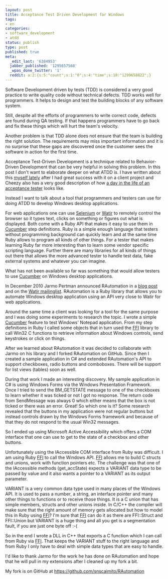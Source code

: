 ```yaml
---
layout: post
title: Acceptance Test Driven Development for Windows
tags:
- en
categories:
- software_development
- atdd
status: publish
type: post
published: true
meta:
  _edit_last: '6384953'
  jabber_published: '1295657568'
  _wpas_done_twitter: '1'
  reddit: a:2:{s:5:"count";s:1:"0";s:4:"time";s:10:"1299658822";}
---
```

Software Development driven by tests (TDD) is considered a very good practice to write quality code without technical defects. TDD works well for programmers. It helps to design and test the building blocks of any software system.

Still, despite all the efforts of programmers to write correct code, defects are found during QA testing. If that happens programmers have to go back and fix these things which will hurt the team's velocity.

Another problem is that TDD alone does not ensure that the team is building the right solution. The requirements may miss important information and it is no surprise that these gaps are discovered once the customer sees the software in action for the first time.

Acceptance Test-Driven Development is a technique related to Behavior-Driven Development that can be very helpful in solving this problem. In this post I don't want to elaborate deeper on what ATDD is. I have written about this <a href="/2010/10/17/cucumber-when-programmers-have-a-dream.html">myself lately</a> after I had great success with it on a client project and Cheezy also has a very good description of how <a href="http://www.cheezyworld.com/2010/12/26/a-day-of-acceptance-testing/">a day in the life of an acceptance tester</a> looks like.

Instead I want to talk about a tool that programmers and testers can use for doing ATDD to develop Windows desktop applications.

For web applications one can use <a href="http://seleniumhq.org/">Selenium</a> or <a href="http://watir.com/">Watir</a> to remotely control the browser so it types text, clicks on something or figures out what is displayed. Both come with a Ruby API that makes it easy to use them in <a href="http://cukes.info/">Cucumber</a> step definitions. Ruby is a simple enough language that testers without programming background can quickly learn and at the same time Ruby allows to program all kinds of other things. For a tester that makes learning Ruby far more interesting than to learn some vendor specific scripting language. Further there are many libraries for all kinds of things out there that allows the more advanced tester to handle test data, fake external systems and whatever you can imagine.

What has not been available so far was something that would allow testers to use <a href="http://cukes.info/">Cucumber</a> on Windows desktop applications.

In December 2010 Jarmo Pertman announced RAutomation in a <a href="http://www.itreallymatters.net/post/2352350743/automating-windows-and-their-controls-with-ruby">blog post</a> and on the <a href="http://www.mail-archive.com/watir-general@googlegroups.com/msg12259.html">Watir mailinglist</a>. RAutomation is a Ruby library that allows you to automate Windows desktop application using an API very close to Watir for web applications.

Around the same time a client was looking for a tool for the same purpose and I was doing some experiments to research the topic. I wrote a simple <a href="http://cukes.info/">Cucumber</a> feature to test Windows' Notepad application. From my step definitions in Ruby I called some objects that in turn used the <a href="https://github.com/ffi/ffi">FFI</a> library to call Win32 C functions to retrieve information about Windows controls, send keystrokes or click on things.

After we learned about RAutomation it was decided to collaborate with Jarmo on his library and I forked RAutomation on GitHub. Since then I created a sample application in C# and extended RAutomation's API to support checkboxes, radio buttons and comboboxes. There will be support for list views (tables) soon as well.

During that work I made an interesting discovery. My sample application in C# is using Windows Forms via the Windows Presentation Framework. Once I tried to send the BM_GETSTATE message to one of the checkboxes to learn whether it was ticked or not I got no response. The return code from SendMessage was always 0 which either means that the box is not ticked or there was an error. Great! So which one is it? Some research revealed that the buttons in my application were not regular buttons but instead controls drawn by the Windows Forms framework and because of that they do not respond to the usual Win32 messages.

So I ended up using Microsoft Active Accessibility which offers a COM interface that one can use to get to the state of a checkbox and other buttons.

Unfortunately using the IAccessible COM interface from Ruby was difficult. I am using Ruby <a href="https://github.com/ffi/ffi">FFI</a> to call the Windows API. <a href="https://github.com/ffi/ffi">FFI</a> allows me to build C structs and unions, work with function pointers etc. The challenge was that one of the IAccessible methods (get_accState) expects a VARIANT data type to be passed by value and it also wants a pointer to a VARIANT as its output parameter.

VARIANT is a very common data type used in many places of the Windows API. It is used to pass a number, a string, an interface pointer and many other things to functions or to receive those things. It is a C union that has simple members, structs and other unions inside. In C/C++ the compiler will make sure that the right amount of memory gets allocated but how to model this in Ruby using <a href="https://github.com/ffi/ffi">FFI</a>? I'm sure that <a href="https://github.com/ffi/ffi">FFI</a> can do it as there are FFI::Struct and FFI::Union but VARIANT is a huge thing and all you get is a segmentation fault, if you are just one byte off :-(

So in the end I wrote a DLL in C++ that exports a C function which I can call from Ruby via <a href="https://github.com/ffi/ffi">FFI</a>. That keeps the VARIANT stuff to the right language and from Ruby I only have to deal with simple data types that are easy to handle.

I'd like to thank Jarmo for the work he has done on RAutomation and hope that he will pull in my extensions after I cleaned up my fork a bit.

My fork is on GitHub at <a href="https://github.com/snscaimito/RAutomation">https://github.com/snscaimito/RAutomation</a>
